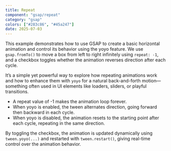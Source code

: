 ```yaml
---
title: Repeat
component: "gsap/repeat"
category: "gsap"
colors: ["#283c86", "#45a247"]
date: 2025-07-03
---
```


This example demonstrates how to use GSAP to create a basic horizontal animation
and control its behavior using the yoyo feature. We use `gsap.fromTo()` to move
a box from left to right infinitely using `repeat: -1`, and a checkbox toggles
whether the animation reverses direction after each cycle.

It’s a simple yet powerful way to explore how repeating animations work and how
to enhance them with `yoyo` for a natural back-and-forth motion—something often
used in UI elements like loaders, sliders, or playful transitions.

- A repeat value of -1 makes the animation loop forever.
- When yoyo is enabled, the tween alternates direction, going forward then
  backward in each cycle.
- When yoyo is disabled, the animation resets to the starting point after each
  cycle, repeating in the same direction.

By toggling the checkbox, the animation is updated dynamically using
`tween.yoyo(...)` and restarted with `tween.restart()`, giving real-time control
over the animation behavior.
